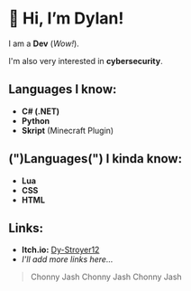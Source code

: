 # 👋 Hi, I’m Dylan!

I am a **Dev** (*Wow!*).

I'm also very interested in **cybersecurity**.

## Languages I know:
- **C# (.NET)**
- **Python**
- **Skript** (Minecraft Plugin)

## (")Languages(") I kinda know:
- **Lua**
- **CSS**
- **HTML**

## Links:
- **Itch.io:** [Dy-Stroyer12](https://dy-stroyer12.itch.io)
- *I'll add more links here...*

> Chonny Jash Chonny Jash Chonny Jash

